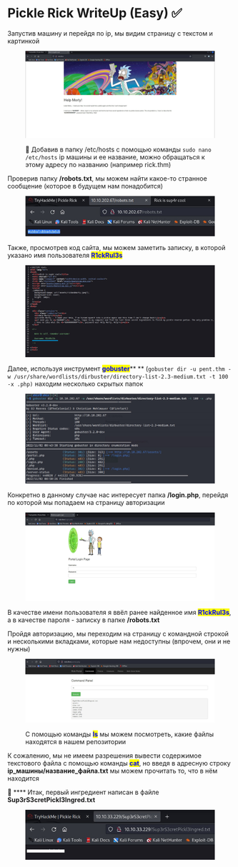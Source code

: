 # Pickle Rick WriteUp (Easy) ✅

Запустив машину и перейдя по ip, мы видим страницу с текстом и картинкой&#x20;

<figure><img src="../.gitbook/assets/image (4).png" alt=""><figcaption><p>📌 Добавив в папку /etc/hosts с помощью команды <code>sudo nano /etc/hosts</code> ip машины и ее название, можно обращаться к этому адресу по названию (например rick.thm)</p></figcaption></figure>

Проверив папку **/robots.txt**, мы можем найти какое-то странное сообщение  (которое в будущем нам понадобится)&#x20;

<figure><img src="../.gitbook/assets/image (1).png" alt=""><figcaption></figcaption></figure>

Также, просмотрев код сайта, мы можем заметить записку, в которой указано имя пользователя <mark style="color:blue;">**R1ckRul3s**</mark>

<figure><img src="../.gitbook/assets/image (3).png" alt=""><figcaption></figcaption></figure>



Далее, используя инструмент <mark style="color:blue;">**gobuster**</mark>** ** (`gobuster dir -u pent.thm -w /usr/share/wordlists/dirbuster/directory-list-2.3-medium.txt -t 100 -x .php)` находим несколько скрытых папок

<figure><img src="../.gitbook/assets/image (2).png" alt=""><figcaption></figcaption></figure>

Конкретно в данному случае нас интересует папка **/login.php**, перейдя по которой мы попадаем на страницу авторизации

<figure><img src="../.gitbook/assets/image (5).png" alt=""><figcaption></figcaption></figure>

В качестве имени пользователя я ввёл ранее найденное имя <mark style="color:blue;">**R1ckRul3s**</mark>, а в качестве пароля - записку в папке **/robots.txt**

Пройдя авторизацию, мы переходим на страницу с командной строкой и несколькими вкладками, которые нам недоступны (впрочем, они и не нужны)

<figure><img src="../.gitbook/assets/image (6).png" alt=""><figcaption><p>С помощью команды <mark style="color:blue;"><strong>ls</strong></mark> мы можем посмотреть, какие файлы находятся в нашем репозитории</p></figcaption></figure>

К сожалению, мы не имеем разрешения вывести содержимое текстового файла с помощью команды <mark style="color:blue;">**cat**</mark>, но введя в адресную строку **ip\_машины/название\_файла.txt** мы можем прочитать то, что в нём находится

🔎 **** Итак, первый ингредиент написан в файле **Sup3rS3cretPickl3Ingred.txt**

<figure><img src="../.gitbook/assets/image.png" alt=""><figcaption></figcaption></figure>

